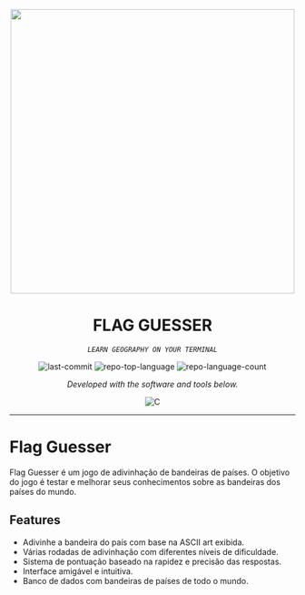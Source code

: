 <p align="center">
  <img src="https://github.com/cardozoguilherme/Country-Flag-Guess/assets/132563707/b27c16b5-85c6-4c03-b223-30dd85c94746" width="500" />
</p>
<p align="center">
    <h1 align="center">FLAG GUESSER</h1>
</p>
<p align="center">
    <em><code>LEARN GEOGRAPHY ON YOUR TERMINAL</code></em>
</p>
<p align="center">
	<img src="https://img.shields.io/github/last-commit/cardozoguilherme/Country-Flag-Guess?style=flat&logo=git&logoColor=white&color=0080ff" alt="last-commit">
	<img src="https://img.shields.io/github/languages/top/cardozoguilherme/Country-Flag-Guess?style=flat&color=0080ff" alt="repo-top-language">
	<img src="https://img.shields.io/github/languages/count/cardozoguilherme/Country-Flag-Guess?style=flat&color=0080ff" alt="repo-language-count">
<p>
<p align="center">
		<em>Developed with the software and tools below.</em>
</p>
<p align="center">
	<img src="https://img.shields.io/badge/C-A8B9CC.svg?style=flat&logo=C&logoColor=black" alt="C">
</p>
<hr>

# Flag Guesser

Flag Guesser é um jogo de adivinhação de bandeiras de países. O objetivo do jogo é testar e melhorar seus conhecimentos sobre as bandeiras dos países do mundo.

## Features

- Adivinhe a bandeira do país com base na ASCII art exibida.
- Várias rodadas de adivinhação com diferentes níveis de dificuldade.
- Sistema de pontuação baseado na rapidez e precisão das respostas.
- Interface amigável e intuitiva.
- Banco de dados com bandeiras de países de todo o mundo.

